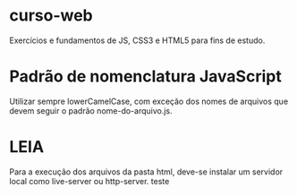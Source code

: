 # curso-web
 Exercícios e fundamentos de JS, CSS3 e HTML5 para fins de estudo.

# Padrão de nomenclatura JavaScript

Utilizar sempre lowerCamelCase, com exceção dos nomes de arquivos que devem seguir o padrão nome-do-arquivo.js.

# LEIA
Para a execução dos arquivos da pasta html, deve-se instalar um servidor local como live-server ou http-server.
teste